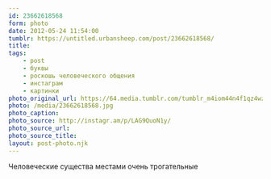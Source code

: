 ```yaml
---
id: 23662618568
form: photo
date: 2012-05-24 11:54:00
tumblr: https://untitled.urbansheep.com/post/23662618568/
title:
tags:
    - post
    - буквы
    - роскошь человеческого общения
    - инстаграм
    - картинки
photo_original_url: https://64.media.tumblr.com/tumblr_m4iom44n4f1qz4wzio1_640.jpg
photo: /media/23662618568.jpg
photo_caption: 
photo_source: http://instagr.am/p/LAG9QuoN1y/
photo_source_url:
photo_source_title:
layout: post-photo.njk
---
```


<p>Человеческие существа местами очень трогательные</p>
